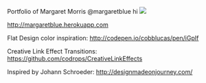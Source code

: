 Portfolio of Margaret Morris
@margaretblue    hi
<img src="http://farm3.staticflickr.com/2888/11967134573_6c0dc06472.jpg">

<a href="http://margaretblue.herokuapp.com">http://margaretblue.herokuapp.com</a>

Flat Design color inspiration:
http://codepen.io/cobblucas/pen/iGpIf

Creative Link Effect Transitions:
https://github.com/codrops/CreativeLinkEffects

Inspired by Johann Schroeder:
http://designmadeonjourney.com/


